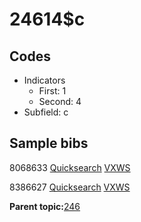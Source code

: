 # 24614$c

## Codes

-   Indicators
    -   First: 1
    -   Second: 4
-   Subfield: c

## Sample bibs

8068633 [Quicksearch](https://search.library.yale.edu/catalog/8068633) [VXWS](http://prodorbis.library.yale.edu:7014/vxws/GetHoldingsService?bibId=8068633)

8386627 [Quicksearch](https://search.library.yale.edu/catalog/8386627) [VXWS](http://prodorbis.library.yale.edu:7014/vxws/GetHoldingsService?bibId=8386627)

**Parent topic:**[246](../../tags/246/246.md)

